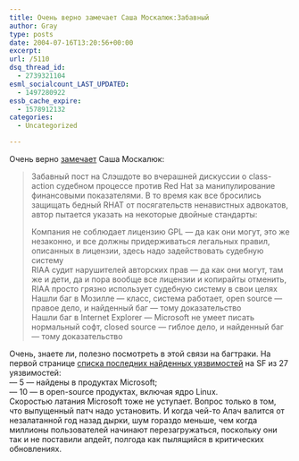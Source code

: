 ```yaml
---
title: Очень верно замечает Саша Москалюк:Забавный
author: Gray
type: posts
date: 2004-07-16T13:20:56+00:00
excerpt:
url: /5110
dsq_thread_id:
  - 2739321104
esml_socialcount_LAST_UPDATED:
  - 1497280922
essb_cache_expire:
  - 1578912132
categories:
  - Uncategorized

---
```








Очень верно <a href="http://www.livejournal.com/users/alexmoskalyuk/166504.html" target="_blank">замечает</a> Саша Москалюк:

> Забавный пост на Слэшдоте во вчерашней дискуссии о class-action судебном процессе против Red Hat за манипулирование финансовыми показателями. В то время как все бросились защищать бедный RHAT от посягательств ненавистных адвокатов, автор пытается указать на некоторые двойные стандарты:
> 
> Компания не соблюдает лицензию GPL &#8212; да как они могут, это же незаконно, и все должны придерживаться легальных правил, описанных в лицензии, здесь надо задействовать судебную систему  
> RIAA судит нарушителей авторских прав &#8212; да как они могут, там же и дети, да и пора вообще все лицензии и копирайты отменить, RIAA просто грязно использует судебную систему в свои целях  
> Нашли баг в Мозилле &#8212; класс, система работает, open source &#8212; правое дело, и найденный баг &#8212; тому доказательство  
> Нашли баг в Internet Explorer &#8212; Microsoft не умеет писать нормальный софт, closed source &#8212; гиблое дело, и найденный баг &#8212; тому доказательство

Очень, знаете ли, полезно посмотреть в этой связи на багтраки. На первой странице <a href="http://www.securityfocus.com/bid" target="_blank">списка последних найденных уязвимостей</a> на SF из 27 уязвимостей:  
&#8212; 5 &#8212; найдены в продуктах Microsoft;  
&#8212; 10 &#8212; в open-source продуктах, включая ядро Linux.  
Скоростью латания Microsoft тоже не уступает. Вопрос только в том, что выпущенный патч надо установить. И когда чей-то Апач валится от незалатанной год назад дырки, шум гораздо меньше, чем когда миллионы пользователей начинают перезагружаться, поскольку они так и не поставили апдейт, полгода как пылящийся в критических обновлениях.
